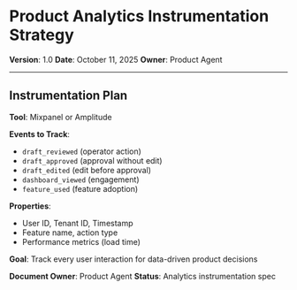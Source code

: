 # Product Analytics Instrumentation Strategy

**Version**: 1.0
**Date**: October 11, 2025
**Owner**: Product Agent

---

## Instrumentation Plan

**Tool**: Mixpanel or Amplitude

**Events to Track**:
- `draft_reviewed` (operator action)
- `draft_approved` (approval without edit)
- `draft_edited` (edit before approval)
- `dashboard_viewed` (engagement)
- `feature_used` (feature adoption)

**Properties**:
- User ID, Tenant ID, Timestamp
- Feature name, action type
- Performance metrics (load time)

**Goal**: Track every user interaction for data-driven product decisions

**Document Owner**: Product Agent
**Status**: Analytics instrumentation spec

